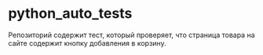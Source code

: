 # python_auto_tests
Репозиторий содержит тест, который проверяет, что страница товара на сайте содержит кнопку добавления в корзину.

